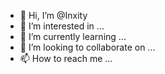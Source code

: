- 👋 Hi, I’m @Inxity
- 👀 I’m interested in ...
- 🌱 I’m currently learning ...
- 💞️ I’m looking to collaborate on ...
- 📫 How to reach me ...

<!---
Inxity/Inxity is a ✨ special ✨ repository because its `README.md` (this file) appears on your GitHub profile.
You can click the Preview link to take a look at your changes.
--->

